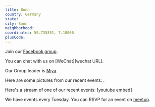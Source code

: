```yaml
---
title: Bonn
country: Germany
state: 
city: Bonn
neighborhood: 
coordinates: 50.735851, 7.10066
plusCode:
---
```

Join our [Facebook group](https://www.facebook.com/groups/free.code.camp.bonn).

You can chat with us on [WeChat](wechat URL).

Our Group leader is [Miya](freecodecamp.org/miya)

Here are some pictures from our recent events:
![]().

Here's a stream of one of our recent events:
[youtube embed]

We have events every Tuesday. You can RSVP for an event on [meetup](meetupurl).
